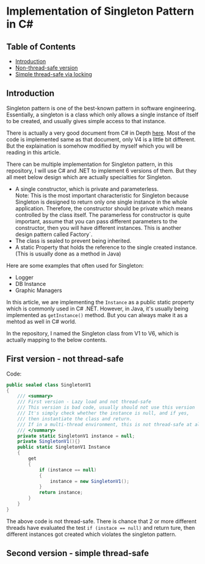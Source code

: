 # Implementation of Singleton Pattern in C#

## Table of Contents
- [Introduction](#Introduction)
- [Non-thread-safe version](#first-version---not-thread-safe)
- [Simple thread-safe via locking](#second-version---simple-thread-safe)

## Introduction
Singleton pattern is one of the best-known pattern in software engineering. Essentially, a singleton is a class which only allows a single instance of itself to be created, and usually gives simple access to that instance.

There is actually a very good document from C# in Depth [here](https://csharpindepth.com/Articles/Singleton). Most of the code is implemented same as that document, only V4 is a little bit different. But the explaination is somehow modified by myself which you will be reading in this article.

There can be multiple implementation for Singleton pattern, in this repository, I will use C# and .NET to implement 6 versions of them. But they all meet below design which are actually specialties for Singleton.

- A single constructor, which is private and parameterless. </br>
  Note: This is the most important characteristic for Singleton because Singleton is designed to return only one single instance in the whole application. Therefore, the constructor should be private which means controlled by the class itself. The paramerless for constructor is quite important, assume that you can pass different parameters to the constructor, then you will have different instances. This is another design pattern called Factory`.
- The class is sealed to prevent being inherited.
- A static Property that holds the reference to the single created instance. (This is usually done as a method in Java)

Here are some examples that often used for Singleton:

- Logger
- DB Instance
- Graphic Managers

In this article, we are implementing the `Instance` as a public static property which is commonly used in C# .NET. However, in Java, it's usually being implemented as `getInstance()` method. But you can always make it as a mehtod as well in C# world.

In the repository, I named the Singleton class from V1 to V6, which is actually mapping to the below contents.

## First version - not thread-safe

Code:

```csharp
public sealed class SingletonV1
{
    /// <summary>
    /// First version - Lazy load and not thread-safe
    /// This version is bad code, usually should not use this version
    /// It's simply check whether the instance is null, and if yes,
    /// then instantiate the class and return.
    /// If in a multi-thread environment, this is not thread-safe at all.
    /// </summary>
    private static SingletonV1 instance = null;
    private SingletonV1(){}
    public static SingletonV1 Instance
    {
        get
        {
            if (instance == null)
            {
                instance = new SingletonV1();
            }
            return instance;
        }
    }
}
```

The above code is not thread-safe. There is chance that 2 or more different threads have evaluated the test `if (instace == null)` and return ture, then different instances got created which violates the singleton pattern.

## Second version - simple thread-safe